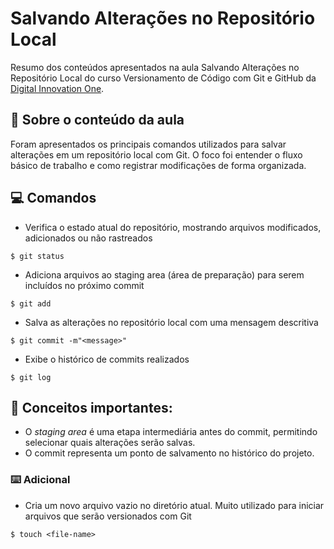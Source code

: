 # Salvando Alterações no Repositório Local

Resumo dos conteúdos apresentados na aula Salvando Alterações no Repositório Local do curso Versionamento de Código com Git e GitHub da [Digital Innovation One](https://www.dio.me/).

## 📝 Sobre o conteúdo da aula

Foram apresentados os principais comandos utilizados para salvar alterações em um repositório local com Git. O foco foi entender o fluxo básico de trabalho e como registrar modificações de forma organizada.

## 💻 Comandos

- Verifica o estado atual do repositório, mostrando arquivos modificados, adicionados ou não rastreados

```
$ git status
```

- Adiciona arquivos ao staging area (área de preparação) para serem incluídos no próximo commit

```
$ git add
```

- Salva as alterações no repositório local com uma mensagem descritiva

```
$ git commit -m"<message>"
```

- Exibe o histórico de commits realizados

```
$ git log
```

## 📌 Conceitos importantes:

- O _staging area_ é uma etapa intermediária antes do commit, permitindo selecionar quais alterações serão salvas.
- O commit representa um ponto de salvamento no histórico do projeto.

### ⌨️ Adicional

- Cria um novo arquivo vazio no diretório atual. Muito utilizado para iniciar arquivos que serão versionados com Git

```
$ touch <file-name>
```
